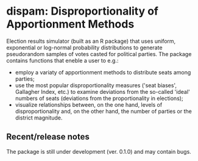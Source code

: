 # dispam: Disproportionality of Apportionment Methods

Election results simulator (built as an R package) that uses uniform, exponential or log-normal probability distributions to generate pseudorandom samples of votes casted for political parties. The package contains functions that eneble a user to e.g.:
* employ a variaty of apportionment methods to distribute seats among parties;
* use the most popular disproportionality measures ('seat biases', Gallagher Index, etc.) to examine deviations from the so-called 'ideal' numbers of seats (deviations from the proportionality in elections);
* visualize relationships between, on the one hand, levels of disproportionality and, on the other hand, the number of parties or the district magnitude.

## Recent/release notes

The package is still under development (ver. 0.1.0) and may contain bugs.
